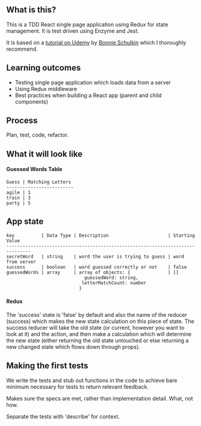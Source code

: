 ## What is this?

This is a TDD React single page application using Redux for state management. It is test driven using Enzyme and Jest.

It is based on a [tutorial on Udemy](https://www.udemy.com/react-testing-with-jest-and-enzyme/) by [Bonnie Schulkin](https://github.com/flyrightsister) which I thoroughly recommend.

## Learning outcomes

* Testing single page application which loads data from a server
* Using Redux middleware
* Best practices when building a React app (parent and child components)

## Process

Plan, test, code, refactor.

## What it will look like

#### Guessed Words Table

```
Guess | Matching Letters
-------------------------
agile | 1
train | 3
party | 5
```

## App state
```
key          | Data Type | Description                      | Starting Value   
-------------------------------------------------------------------------------
secretWord   | string    | word the user is trying to guess | word from server 
success      | boolean   | word guessed correctly or not    | false            
guessedWords | array     | array of objects: {              | []               
                             guessedWord: string,                              
                            letterMatchCount: number                           
                           }                                                   
```

#### Redux
The 'success' state is 'false' by default and also the name of the reducer (success) which makes the new state calculation on this piece of state. The success reducer will take the old state (or current, however you want to look at it) and the action, and then make a calculation which will determine the new state (either returning the old state untouched or else returning a new changed state which flows down through props). 

## Making the first tests

We write the tests and stub out functions in the code to achieve bare minimum necessary for tests to return relevant feedback.

Makes sure the specs are met, rather than implementation detail. What, not how.

Separate the tests with 'describe' for context.


